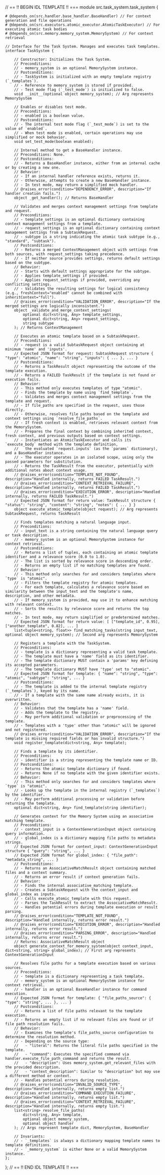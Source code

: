 // == !! BEGIN IDL TEMPLATE !! ===
module src.task_system.task_system {

    # @depends_on(src.handler.base_handler.BaseHandler) // For context generation and file operations
    # @depends_on(src.executors.atomic_executor.AtomicTaskExecutor) // For executing atomic task bodies
    # @depends_on(src.memory.memory_system.MemorySystem) // For context retrieval

    // Interface for the Task System. Manages and executes task templates.
    interface TaskSystem {

        // Constructor: Initializes the Task System.
        // Preconditions:
        // - memory_system is an optional MemorySystem instance.
        // Postconditions:
        // - TaskSystem is initialized with an empty template registry (`_templates`).
        // - Reference to memory_system is stored if provided.
        // - Test mode flag (`_test_mode`) is initialized to false.
        void __init__(optional object memory_system); // Arg represents MemorySystem

        // Enables or disables test mode.
        // Preconditions:
        // - enabled is a boolean value.
        // Postconditions:
        // - The internal test mode flag (`_test_mode`) is set to the value of `enabled`.
        // - When test mode is enabled, certain operations may use simplified or mock behavior.
        void set_test_mode(boolean enabled);

        // Internal method to get a BaseHandler instance.
        // Preconditions: None.
        // Postconditions:
        // - Returns a BaseHandler instance, either from an internal cache or by creating a new one.
        // Behavior:
        // - If an internal handler reference exists, returns it.
        // - Otherwise, attempts to create a new BaseHandler instance.
        // - In test mode, may return a simplified mock handler.
        // @raises_error(condition="DEPENDENCY_ERROR", description="If handler creation fails.")
        object _get_handler(); // Returns BaseHandler

        // Validates and merges context management settings from template and request.
        // Preconditions:
        // - template_settings is an optional dictionary containing context management settings from a template.
        // - request_settings is an optional dictionary containing context management settings from a SubtaskRequest.
        // - subtype is a string indicating the atomic task subtype (e.g., "standard", "subtask").
        // Postconditions:
        // - Returns a merged ContextManagement object with settings from both sources, with request_settings taking precedence.
        // - If neither source provides settings, returns default settings based on the subtype.
        // Behavior:
        // - Starts with default settings appropriate for the subtype.
        // - Applies template_settings if provided.
        // - Applies request_settings if provided, overriding any conflicting settings.
        // - Validates the resulting settings for logical consistency (e.g., freshContext="enabled" cannot be combined with inheritContext="full").
        // @raises_error(condition="VALIDATION_ERROR", description="If the merged settings are logically inconsistent.")
        object _validate_and_merge_context_settings(
            optional dict<string, Any> template_settings,
            optional dict<string, Any> request_settings,
            string subtype
        ); // Returns ContextManagement

        // Executes an atomic template based on a SubtaskRequest.
        // Preconditions:
        // - request is a valid SubtaskRequest object containing at minimum 'name' and 'inputs'.
        // Expected JSON format for request: SubtaskRequest structure { "type": "atomic", "name": "string", "inputs": { ... }, ... }
        // Postconditions:
        // - Returns a TaskResult object representing the outcome of the template execution.
        // - Returns a FAILED TaskResult if the template is not found or execution fails.
        // Behavior:
        // - This method only executes templates of type "atomic".
        // - Finds the template by name using `find_template`.
        // - Validates and merges context management settings from the template and request.
        // - If file_paths are specified in the request, uses those directly.
        // - Otherwise, resolves file paths based on the template and context settings using `resolve_file_paths`.
        // - If fresh context is enabled, retrieves relevant context from the MemorySystem.
        // - Prepares the final context by combining inherited context, fresh context, and previous outputs based on context settings.
        // - Instantiates an AtomicTaskExecutor and calls its `execute_body` method with the template definition,
        //   the evaluated `request.inputs` (as the `params` dictionary), and a BaseHandler instance.
        // - The executor operates in an isolated scope, using only the passed parameters for substitution.
        // - Returns the TaskResult from the executor, potentially with additional notes about context usage.
        // @raises_error(condition="TEMPLATE_NOT_FOUND", description="Handled internally, returns FAILED TaskResult.")
        // @raises_error(condition="CONTEXT_RETRIEVAL_FAILURE", description="Handled internally, returns FAILED TaskResult.")
        // @raises_error(condition="EXECUTION_ERROR", description="Handled internally, returns FAILED TaskResult.")
        // Expected JSON format for return value: TaskResult structure { "status": "string", "content": "string", "notes": { ... } }
        object execute_atomic_template(object request); // Arg represents SubtaskRequest, returns TaskResult

        // Finds templates matching a natural language input.
        // Preconditions:
        // - input_text is a string containing the natural language query or task description.
        // - memory_system is an optional MemorySystem instance for context retrieval.
        // Postconditions:
        // - Returns a list of tuples, each containing an atomic template identifier and a relevance score (0.0 to 1.0).
        // - The list is sorted by relevance score in descending order.
        // - Returns an empty list if no matching templates are found.
        // Behavior:
        // - This method only searches for and considers templates where `type` is "atomic".
        // - Filters the template registry for atomic templates.
        // - For each template, calculates a relevance score based on similarity between the input_text and the template's name, description, and other metadata.
        // - If memory_system is provided, may use it to enhance matching with relevant context.
        // - Sorts the results by relevance score and returns the top matches.
        // - In test mode, may return simplified or predetermined matches.
        // Expected JSON format for return value: [ ["template_id", 0.95], ["another_template", 0.82], ... ]
        list<tuple<string, float>> find_matching_tasks(string input_text, optional object memory_system); // Second arg represents MemorySystem

        // Registers a template with the TaskSystem.
        // Preconditions:
        // - template is a dictionary representing a valid task template.
        // - The template must have a 'name' field as its identifier.
        // - The template dictionary MUST contain a 'params' key defining its accepted parameters.
        // - The template dictionary MUST have 'type' set to "atomic".
        // Expected JSON format for template: { "name": "string", "type": "atomic", "subtype": "string", ... }
        // Postconditions:
        // - The template is added to the internal template registry (`_templates`), keyed by its name.
        // - If a template with the same name already exists, it is overwritten.
        // Behavior:
        // - Validates that the template has a 'name' field.
        // - Adds the template to the registry.
        // - May perform additional validation or preprocessing of the template.
        // - Templates with a 'type' other than "atomic" will be ignored and not registered.
        // @raises_error(condition="VALIDATION_ERROR", description="If the template is missing required fields or has invalid structure.")
        void register_template(dict<string, Any> template);

        // Finds a template by its identifier.
        // Preconditions:
        // - identifier is a string representing the template name or ID.
        // Postconditions:
        // - Returns the atomic template dictionary if found.
        // - Returns None if no template with the given identifier exists.
        // Behavior:
        // - This method only searches for and considers templates where `type` is "atomic".
        // - Looks up the template in the internal registry (`_templates`) by the identifier.
        // - May perform additional processing or validation before returning the template.
        optional dict<string, Any> find_template(string identifier);

        // Generates context for the Memory System using an associative matching template.
        // Preconditions:
        // - context_input is a ContextGenerationInput object containing query information.
        // - global_index is a dictionary mapping file paths to metadata strings.
        // Expected JSON format for context_input: ContextGenerationInput structure { "query": "string", ... }
        // Expected JSON format for global_index: { "file_path": "metadata_string", ... }
        // Postconditions:
        // - Returns an AssociativeMatchResult object containing matched files and a context summary.
        // - Returns an error result if context generation fails.
        // Behavior:
        // - Finds the internal associative_matching template.
        // - Creates a SubtaskRequest with the context_input and global_index as inputs.
        // - Calls execute_atomic_template with this request.
        // - Parses the TaskResult to extract the AssociativeMatchResult.
        // - Handles potential errors during template execution or result parsing.
        // @raises_error(condition="TEMPLATE_NOT_FOUND", description="Handled internally, returns error result.")
        // @raises_error(condition="EXECUTION_ERROR", description="Handled internally, returns error result.")
        // @raises_error(condition="PARSING_ERROR", description="Handled internally, returns error result.")
        // Returns: AssociativeMatchResult object
        object generate_context_for_memory_system(object context_input, dict<string, string> global_index); // First arg represents ContextGenerationInput

        // Resolves file paths for a template execution based on various sources.
        // Preconditions:
        // - template is a dictionary representing a task template.
        // - memory_system is an optional MemorySystem instance for context retrieval.
        // - handler is an optional BaseHandler instance for command execution.
        // Expected JSON format for template: { "file_paths_source": { "type": "string", ... }, ... }
        // Postconditions:
        // - Returns a list of file paths relevant to the template execution.
        // - Returns an empty list if no relevant files are found or if file path resolution fails.
        // Behavior:
        // - Examines the template's file_paths_source configuration to determine the resolution method.
        // - Depending on the source type:
        //   - "literal": Returns the literal file paths specified in the template.
        //   - "command": Executes the specified command via handler.execute_file_path_command and returns the result.
        //   - "description": Uses memory_system.get_relevant_files with the provided description.
        //   - "context_description": Similar to "description" but may use a different method or context.
        // - Handles potential errors during resolution.
        // @raises_error(condition="INVALID_SOURCE_TYPE", description="Handled internally, returns empty list.")
        // @raises_error(condition="COMMAND_EXECUTION_FAILURE", description="Handled internally, returns empty list.")
        // @raises_error(condition="CONTEXT_RETRIEVAL_FAILURE", description="Handled internally, returns empty list.")
        list<string> resolve_file_paths(
            dict<string, Any> template,
            optional object memory_system,
            optional object handler
        ); // Args represent template dict, MemorySystem, BaseHandler

        // Invariants:
        // - `_templates` is always a dictionary mapping template names to template definitions.
        // - `_memory_system` is either None or a valid MemorySystem instance.
    };
};
// == !! END IDL TEMPLATE !! ===
